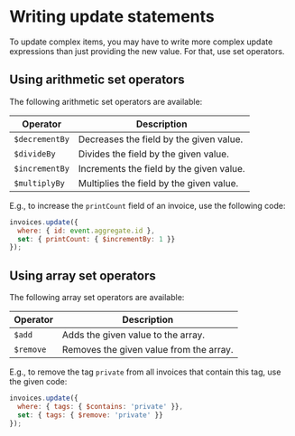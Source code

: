 # Writing update statements

To update complex items, you may have to write more complex update expressions than just providing the new value. For that, use set operators.

## Using arithmetic set operators

The following arithmetic set operators are available:

Operator       | Description
---------------|---------------------------------------------
`$decrementBy` | Decreases the field by the given value.
`$divideBy`    | Divides the field by the given value.
`$incrementBy` | Increments the field by the given value.
`$multiplyBy`  | Multiplies the field by the given value.

E.g., to increase the `printCount` field of an invoice, use the following code:

```javascript
invoices.update({
  where: { id: event.aggregate.id },
  set: { printCount: { $incrementBy: 1 }}
});
```

## Using array set operators

The following array set operators are available:

Operator  | Description
----------|---------------------------------------------
`$add`    | Adds the given value to the array.
`$remove` | Removes the given value from the array.

E.g., to remove the tag `private` from all invoices that contain this tag, use the given code:

```javascript
invoices.update({
  where: { tags: { $contains: 'private' }},
  set: { tags: { $remove: 'private' }}
});
```
